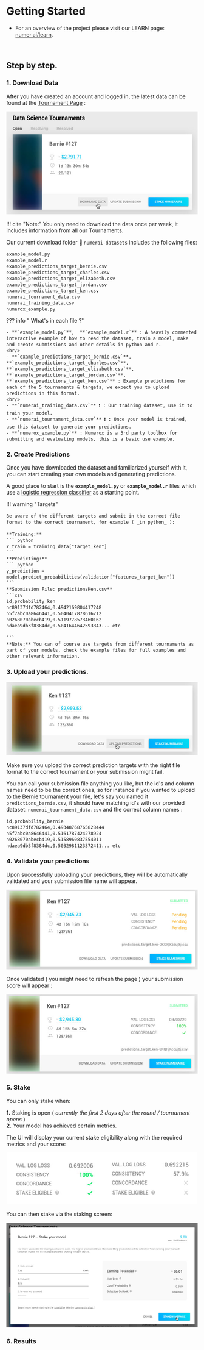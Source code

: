 # Getting Started

- For an overview of the project please visit our LEARN page: [numer.ai/learn](https://numer.ai/learn).
<br/>

## Step by step.

### 1. Download Data

After you have created an account and logged in, the latest data can be found at the [Tournament Page](https://numer.ai/rounds) :  

![downloadData](img/downloadData.jpg)


!!! cite "Note:"
    You only need to download the data once per week, it includes information from all our Tournaments.

Our current download folder 📁  `numerai-datasets` includes the following files:

```
example_model.py
example_model.r
example_predictions_target_bernie.csv
example_predictions_target_charles.csv
example_predictions_target_elizabeth.csv
example_predictions_target_jordan.csv
example_predictions_target_ken.csv
numerai_tournament_data.csv
numerai_training_data.csv
numerox_example.py
```  

??? info " What's in each file ?"

    - **`example_model.py`**,  **`example_model.r`** : A heavily commented interactive example of how to read the dataset, train a model, make and create submissions and other details in python and r.
    <br/>    
    - **`example_predictions_target_bernie.csv`**, **`example_predictions_target_charles.csv`**, **`example_predictions_target_elizabeth.csv`**, **`example_predictions_target_jordan.csv`**, **`example_predictions_target_ken.csv`** : Example predictions for each of the 5 tournaments & targets, we expect you to upload predictions in this format.
    <br/>
    - **`numerai_training_data.csv`** ❗ : Our training dataset, use it to train your model.
    - **`numerai_tournament_data.csv`** ❗ : Once your model is trained, use this dataset to generate your predictions.
    - **`numerox_example.py`** : Numerox is a 3rd party toolbox for submitting and evaluating models, this is a basic use example.


### 2. Create Predictions

Once you have downloaded the dataset and familiarized yourself with it, you can start creating your own models and generating predictions.

A good place to start is the **`example_model.py`** or **`example_model.r`** files which use a [logistic regression classifier](https://en.wikipedia.org/wiki/Logistic_regression) as a starting point.


!!! warning "Targets"

    Be aware of the different targets and submit in the correct file format to the correct tournament, for example ( _in python_ ):

    **Training:**
    ``` python
    Y_train = training_data["target_ken"]        
    ```
    **Predicting:**
    ``` python
    y_prediction = model.predict_probabilities(validation["features_target_ken"])    
    ```
    **Submission File: predictionsKen.csv**
    ```csv
    id,probability_ken
    nc89137dfd782464,0.4942169804417248
    n5f7abc0a8646441,0.5040417878616712
    n0268070abecb419,0.5119778573460162
    ndaea9db3f8384dc,0.5041644642593843... etc

    ```
    **Note:** You can of course use targets from different tournaments as part of your models, check the example files for full examples and other relevant information.


### 3. Upload your predictions.

![uploadPredictions](img/uploadPredictions.jpg)

Make sure you upload the correct prediction targets with the right file format to the correct tournament or your submission might fail.

You can call your submission file anything you like, but the id's and column names need to be the correct ones, so for instance if you wanted to upload to the Bernie tournament your file, let's
say you named it `predictions_bernie.csv`, it should have matching id's with our provided dataset:  `numerai_tournament_data.csv` and the correct column names :

``` csv
id,probability_bernie
nc89137dfd782464,0.49348768765828444
n5f7abc0a8646441,0.5161787424278924
n0268070abecb419,0.5158960837554011
ndaea9db3f8384dc,0.5032981123372411... etc
```


### 4. Validate your predictions

Upon successfully uploading your predictions, they will be automatically validated and your submission file name will appear.

![uploadedPredictions](img/uploadedPredictions.jpg)

Once validated ( you might need to refresh the page ) your submission score will appear :

![validatedPredictions](img/validatedPredictions.jpg)

### 5. Stake

You can only stake when:

**1.** Staking is open ( _currently the first 2 days after the round / tournament opens_ )
<br/>
**2.** Your model has achieved certain metrics.

The UI will display your current stake eligibility along with the required metrics and your score:

<p align="center">
  <img src="img/stakeEligibility.jpg">
</p>


You can then stake via the staking screen:

![stakingModal](img/StakingModal.jpg)












### 6. Results
